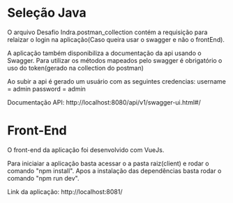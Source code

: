 # Seleção Java

O arquivo Desafio Indra.postman_collection contém a requisição para relaizar o login na aplicação(Caso queira usar o swagger e não o frontEnd).

A aplicação também disponibiliza a documentação da api usando o Swagger.
Para utilizar os métodos mapeados pelo swagger é obrigatório o uso do token(gerado na collection do postman)

Ao subir a api é gerado um usuário com as seguintes credencias:
username = admin
password = admin

Documentação API: http://localhost:8080/api/v1/swagger-ui.html#/



# Front-End

O front-end da aplicação foi desenvolvido com VueJs.

Para iniciaiar a aplicação basta acessar o a pasta raiz(client) e rodar o comando "npm install".
Apos a instalação das dependências basta rodar o comando "npm run dev".

Link da aplicação: http://localhost:8081/



